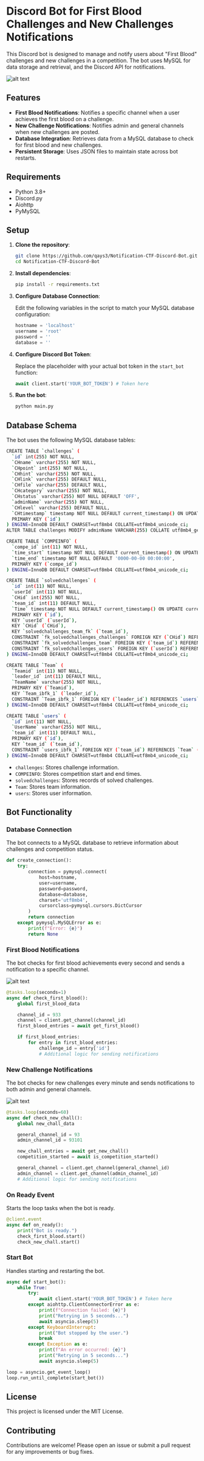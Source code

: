 
# Discord Bot for First Blood Challenges and New Challenges Notifications

This Discord bot is designed to manage and notify users about "First Blood" challenges and new challenges in a competition. The bot uses MySQL for data storage and retrieval, and the Discord API for notifications.

![alt text](img/logo/logo.png)

## Features

- **First Blood Notifications**: Notifies a specific channel when a user achieves the first blood on a challenge.
- **New Challenge Notifications**: Notifies admin and general channels when new challenges are posted.
- **Database Integration**: Retrieves data from a MySQL database to check for first blood and new challenges.
- **Persistent Storage**: Uses JSON files to maintain state across bot restarts.

## Requirements

- Python 3.8+
- Discord.py
- Aiohttp
- PyMySQL

## Setup

1. **Clone the repository**:

    ```bash
    git clone https://github.com/qays3/Notification-CTF-Discord-Bot.git
    cd Notification-CTF-Discord-Bot
    ```

2. **Install dependencies**:

    ```bash
    pip install -r requirements.txt
    ```

3. **Configure Database Connection**:

    Edit the following variables in the script to match your MySQL database configuration:

    ```python
    hostname = 'localhost'
    username = 'root'
    password = ''
    database = ''
    ```

4. **Configure Discord Bot Token**:

    Replace the placeholder with your actual bot token in the `start_bot` function:

    ```python
    await client.start('YOUR_BOT_TOKEN') # Token here
    ```

5. **Run the bot**:

    ```bash
    python main.py
    ```

## Database Schema

The bot uses the following MySQL database tables:
```bash
CREATE TABLE `challenges` (
  `id` int(255) NOT NULL,
  `CHname` varchar(255) NOT NULL,
  `CHpoint` int(255) NOT NULL,
  `CHhint` varchar(255) NOT NULL,
  `CHlink` varchar(255) DEFAULT NULL,
  `CHfile` varchar(255) DEFAULT NULL,
  `CHcategory` varchar(255) NOT NULL,
  `CHstatus` varchar(255) NOT NULL DEFAULT 'OFF',
  `adminName` varchar(255) NOT NULL,
  `CHlevel` varchar(255) DEFAULT NULL,
  `CHtimestamp` timestamp NOT NULL DEFAULT current_timestamp() ON UPDATE current_timestamp(),
  PRIMARY KEY (`id`)
) ENGINE=InnoDB DEFAULT CHARSET=utf8mb4 COLLATE=utf8mb4_unicode_ci;
ALTER TABLE challenges MODIFY adminName VARCHAR(255) COLLATE utf8mb4_general_ci;

CREATE TABLE `COMPEINFO` (
  `compe_id` int(11) NOT NULL,
  `time_start` timestamp NOT NULL DEFAULT current_timestamp() ON UPDATE current_timestamp(),
  `time_end` timestamp NOT NULL DEFAULT '0000-00-00 00:00:00',
  PRIMARY KEY (`compe_id`)
) ENGINE=InnoDB DEFAULT CHARSET=utf8mb4 COLLATE=utf8mb4_unicode_ci;

CREATE TABLE `solvedchallenges` (
  `id` int(11) NOT NULL,
  `userId` int(11) NOT NULL,
  `CHid` int(255) NOT NULL,
  `team_id` int(11) DEFAULT NULL,
  `Time` timestamp NOT NULL DEFAULT current_timestamp() ON UPDATE current_timestamp(),
  PRIMARY KEY (`id`),
  KEY `userId` (`userId`),
  KEY `CHid` (`CHid`),
  KEY `solvedchallenges_team_fk` (`team_id`),
  CONSTRAINT `fk_solvedchallenges_challenges` FOREIGN KEY (`CHid`) REFERENCES `challenges` (`id`) ON DELETE CASCADE,
  CONSTRAINT `fk_solvedchallenges_team` FOREIGN KEY (`team_id`) REFERENCES `Team` (`Teamid`) ON DELETE SET NULL,
  CONSTRAINT `fk_solvedchallenges_users` FOREIGN KEY (`userId`) REFERENCES `users` (`id`) ON DELETE CASCADE
) ENGINE=InnoDB DEFAULT CHARSET=utf8mb4 COLLATE=utf8mb4_unicode_ci;

CREATE TABLE `Team` (
  `Teamid` int(11) NOT NULL,
  `leader_id` int(11) DEFAULT NULL,
  `TeamName` varchar(255) NOT NULL,
  PRIMARY KEY (`Teamid`),
  KEY `Team_ibfk_1` (`leader_id`),
  CONSTRAINT `Team_ibfk_1` FOREIGN KEY (`leader_id`) REFERENCES `users` (`id`) ON DELETE CASCADE
) ENGINE=InnoDB DEFAULT CHARSET=utf8mb4 COLLATE=utf8mb4_unicode_ci;

CREATE TABLE `users` (
  `id` int(11) NOT NULL,
  `UserName` varchar(255) NOT NULL,
  `team_id` int(11) DEFAULT NULL,
  PRIMARY KEY (`id`),
  KEY `team_id` (`team_id`),
  CONSTRAINT `users_ibfk_1` FOREIGN KEY (`team_id`) REFERENCES `Team` (`Teamid`) ON DELETE CASCADE
) ENGINE=InnoDB DEFAULT CHARSET=utf8mb4 COLLATE=utf8mb4_unicode_ci;
```
- `challenges`: Stores challenge information.
- `COMPEINFO`: Stores competition start and end times.
- `solvedchallenges`: Stores records of solved challenges.
- `Team`: Stores team information.
- `users`: Stores user information.

## Bot Functionality

### Database Connection

The bot connects to a MySQL database to retrieve information about challenges and competition status.

```python
def create_connection():
    try:
        connection = pymysql.connect(
            host=hostname,
            user=username,
            password=password,
            database=database,
            charset='utf8mb4',
            cursorclass=pymysql.cursors.DictCursor
        )
        return connection
    except pymysql.MySQLError as e:
        print(f"Error: {e}")
        return None
```

### First Blood Notifications

The bot checks for first blood achievements every second and sends a notification to a specific channel.

![alt text](img/screenshot/1.png)

```python
@tasks.loop(seconds=1)
async def check_first_blood():
    global first_blood_data

    channel_id = 933
    channel = client.get_channel(channel_id)
    first_blood_entries = await get_first_blood()

    if first_blood_entries:
        for entry in first_blood_entries:
            challenge_id = entry['id']
            # Additional logic for sending notifications
```

### New Challenge Notifications

The bot checks for new challenges every minute and sends notifications to both admin and general channels.

![alt text](img/screenshot/2.png)

```python
@tasks.loop(seconds=60)
async def check_new_chall():
    global new_chall_data

    general_channel_id = 93
    admin_channel_id = 93101

    new_chall_entries = await get_new_chall()
    competition_started = await is_competition_started()

    general_channel = client.get_channel(general_channel_id)
    admin_channel = client.get_channel(admin_channel_id)
    # Additional logic for sending notifications
```

### On Ready Event

Starts the loop tasks when the bot is ready.

```python
@client.event
async def on_ready():
    print("Bot is ready.")
    check_first_blood.start()
    check_new_chall.start()
```

### Start Bot

Handles starting and restarting the bot.

```python
async def start_bot():
    while True:
        try:
            await client.start('YOUR_BOT_TOKEN') # Token here
        except aiohttp.ClientConnectorError as e:
            print(f"Connection failed: {e}")
            print("Retrying in 5 seconds...")
            await asyncio.sleep(5)
        except KeyboardInterrupt:
            print("Bot stopped by the user.")
            break
        except Exception as e:
            print(f"An error occurred: {e}")
            print("Retrying in 5 seconds...")
            await asyncio.sleep(5)

loop = asyncio.get_event_loop()
loop.run_until_complete(start_bot())
```

## License

This project is licensed under the MIT License.

## Contributing

Contributions are welcome! Please open an issue or submit a pull request for any improvements or bug fixes.

